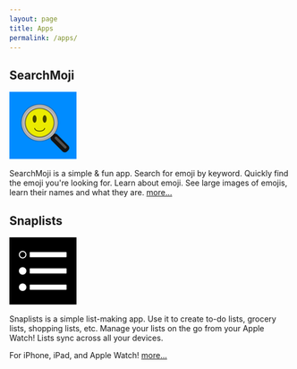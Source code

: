 ```yaml
---
layout: page
title: Apps
permalink: /apps/
---
```


## SearchMoji

[![SearchMoji Icon](/assets/searchmojiicon.png)](/apps/searchmoji/)

SearchMoji is a simple & fun app. Search for emoji by keyword. Quickly find the emoji you're looking for. Learn about emoji. See large images of emojis, learn their names and what they are. [more...](/apps/searchmoji/)

## Snaplists

[![Snaplists Icon](/assets/snaplistsicon.png)](/apps/snaplists/)

Snaplists is a simple list-making app. Use it to create to-do lists, grocery lists, shopping lists, etc. Manage your lists on the go from your Apple Watch! Lists sync across all your devices.

For iPhone, iPad, and Apple Watch! [more...](/apps/snaplists/)
